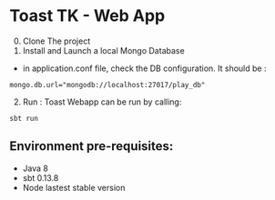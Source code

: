 Toast TK - Web App 
=======

0. Clone The project
1. Install and Launch a local Mongo Database
* in application.conf file, check the DB configuration. It should be :

```
mongo.db.url="mongodb://localhost:27017/play_db"
```

2. Run : 
Toast Webapp can be run by calling:
```
sbt run
```


## Environment pre-requisites:
- Java 8
- sbt 0.13.8
- Node lastest stable version
